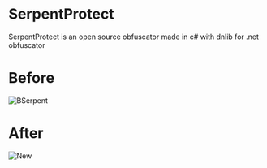 # SerpentProtect
SerpentProtect is an open source obfuscator made in c# with dnlib for .net obfuscator
# Before 
![BSerpent](https://user-images.githubusercontent.com/67763829/86502217-8400f780-bda9-11ea-864a-ea8024ad8175.PNG)
# After
![New](https://user-images.githubusercontent.com/67763829/86543818-a5d5b800-bf2a-11ea-9650-44ceb79a2ed9.PNG)
